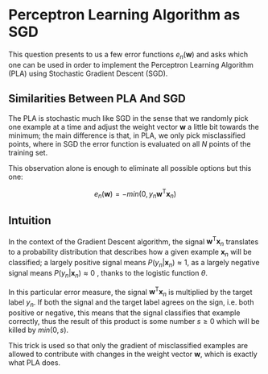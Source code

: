 # Perceptron Learning Algorithm as SGD

This question presents to us a few error functions $e_n(\mathbf{w})$ and asks
which one can be used in order to implement the Perceptron Learning Algorithm
(PLA) using Stochastic Gradient Descent (SGD).

## Similarities Between PLA And SGD

The PLA is stochastic much like SGD in the sense that we randomly pick one
example at a time and adjust the weight vector $\mathbf{w}$ a little bit towards
the minimum; the main difference is that, in PLA, we only pick misclassified
points, where in SGD the error function is evaluated on all $N$ points of the
training set.

This observation alone is enough to eliminate all possible options but this one:

$$e_n(\mathbf{w}) = -min(0, y_n\mathbf{w}^\mathsf{T} \mathbf{x}_n)$$

## Intuition

In the context of the Gradient Descent algorithm, the signal
$\mathbf{w}^\mathsf{T}\mathbf{x}_n$ translates to a probability distribution
that describes how a given example $\mathbf{x}_n$ will be classified; a largely
positive signal means $P(y_n | \mathbf{x}_n) \approx 1$, as a largely negative
signal means $P(y_n | \mathbf{x}_n) \approx 0$ , thanks to the logistic function
$\theta$.

In this particular error measure, the signal $\mathbf{w}^\mathsf{T}\mathbf{x}_n$
is multiplied by the target label $y_n$. If both the signal and the target
label agrees on the sign, i.e. both positive or negative, this means that the
signal classifies that example correctly, thus the result of this product is
some number $s \geq 0$ which will be killed by $min(0, s)$.

This trick is used so that only the gradient of misclassified examples are
allowed to contribute with changes in the weight vector $\mathbf{w}$,
which is exactly what PLA does.
